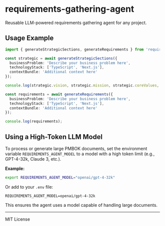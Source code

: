 # requirements-gathering-agent

Reusable LLM-powered requirements gathering agent for any project.

## Usage Example

```ts
import { generateStrategicSections, generateRequirements } from 'requirements-gathering-agent';

const strategic = await generateStrategicSections({
  businessProblem: 'Describe your business problem here',
  technologyStack: ['TypeScript', 'Next.js'],
  contextBundle: 'Additional context here'
});

console.log(strategic.vision, strategic.mission, strategic.coreValues, strategic.purpose);

const requirements = await generateRequirements({
  businessProblem: 'Describe your business problem here',
  technologyStack: ['TypeScript', 'Next.js'],
  contextBundle: 'Additional context here'
});

console.log(requirements);
```

## Using a High-Token LLM Model

To process or generate large PMBOK documents, set the environment variable `REQUIREMENTS_AGENT_MODEL` to a model with a high token limit (e.g., GPT-4-32k, Claude 3, etc.).

**Example:**
```bash
export REQUIREMENTS_AGENT_MODEL="openai/gpt-4-32k"
```

Or add to your `.env` file:
```
REQUIREMENTS_AGENT_MODEL=openai/gpt-4-32k
```

This ensures the agent uses a model capable of handling large documents.

---
MIT License

